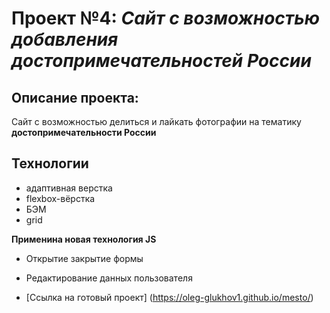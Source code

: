 # Проект №4: *Сайт с возможностью добавления достопримечательностей России*

## Описание проекта:
Сайт с возможностью делиться и лайкать фотографии на тематику **достопримечательности России**

## Технологии
* адаптивная верстка
* flexbox-вёрстка
* БЭМ
* grid

**Применина новая технология JS**
* Открытие закрытие формы
* Редактирование данных пользователя

* [Ссылка на готовый проект]
(https://oleg-glukhov1.github.io/mesto/)
